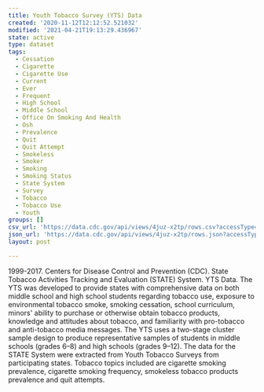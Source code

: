```yaml
---
title: Youth Tobacco Survey (YTS) Data
created: '2020-11-12T12:12:52.521032'
modified: '2021-04-21T19:13:29.436967'
state: active
type: dataset
tags:
  - Cessation
  - Cigarette
  - Cigarette Use
  - Current
  - Ever
  - Frequent
  - High School
  - Middle School
  - Office On Smoking And Health
  - Osh
  - Prevalence
  - Quit
  - Quit Attempt
  - Smokeless
  - Smoker
  - Smoking
  - Smoking Status
  - State System
  - Survey
  - Tobacco
  - Tobacco Use
  - Youth
groups: []
csv_url: 'https://data.cdc.gov/api/views/4juz-x2tp/rows.csv?accessType=DOWNLOAD'
json_url: 'https://data.cdc.gov/api/views/4juz-x2tp/rows.json?accessType=DOWNLOAD'
layout: post

---
```

1999-2017.  Centers for Disease Control and Prevention (CDC). State Tobacco Activities Tracking and Evaluation (STATE) System.  YTS Data.  The YTS was developed to provide states with comprehensive data on both middle school and high school students regarding tobacco use, exposure to environmental tobacco smoke, smoking cessation, school curriculum, minors' ability to purchase or otherwise obtain tobacco products, knowledge and attitudes about tobacco, and familiarity with pro-tobacco and anti-tobacco media messages.  The YTS uses a two-stage cluster sample design to produce representative samples of students in middle schools (grades 6–8) and high schools (grades 9–12).  The data for the STATE System were extracted from Youth Tobacco Surveys from participating states.  Tobacco topics included are cigarette smoking prevalence, cigarette smoking frequency, smokeless tobacco products prevalence and quit attempts.

